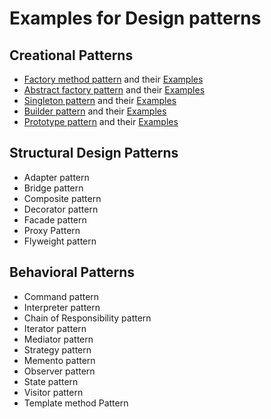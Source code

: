 # Examples for Design patterns

## Creational Patterns
* [Factory method pattern](https://springhow.com/factory-pattern/) and their [Examples](./src/main/java/com/springhow/designpatterns/factory/)
* [Abstract factory pattern](https://springhow.com/abstract-factory-pattern/) and their [Examples](./src/main/java/com/springhow/designpatterns/abstract_factory/)
* [Singleton pattern](https://springhow.com/factory-pattern/) and their [Examples](./src/main/java/com/springhow/designpatterns/singleton/)
* [Builder pattern](https://springhow.com/builder-pattern/)  and their [Examples](./src/main/java/com/springhow/designpatterns/builder/)
* [Prototype pattern](https://springhow.com/prototype-pattern/) and their [Examples](./src/main/java/com/springhow/designpatterns/prototype/)

## Structural Design Patterns
* Adapter pattern
* Bridge pattern
* Composite pattern
* Decorator pattern
* Facade pattern
* Proxy Pattern
* Flyweight pattern

## Behavioral Patterns
* Command pattern
* Interpreter pattern
* Chain of Responsibility pattern
* Iterator pattern
* Mediator pattern
* Strategy pattern
* Memento pattern
* Observer pattern
* State pattern
* Visitor pattern
* Template method Pattern
